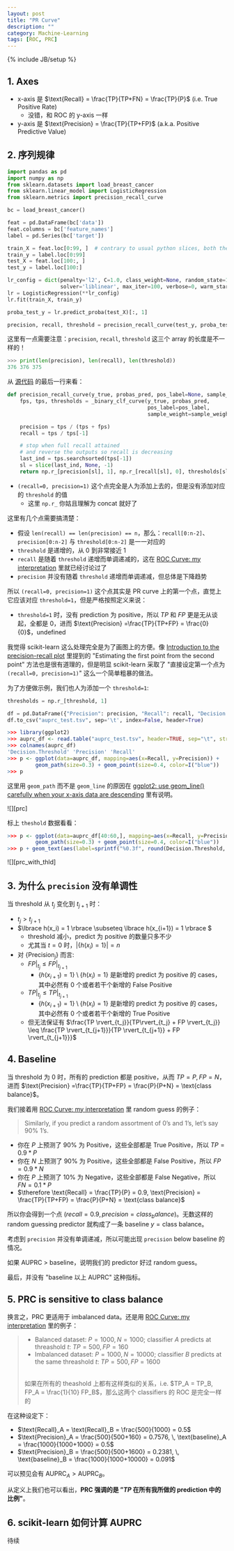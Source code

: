 ```yaml
---
layout: post
title: "PR Curve"
description: ""
category: Machine-Learning
tags: [ROC, PRC]
---
```

{% include JB/setup %}

## 1. Axes

- x-axis 是 $\text{Recall} = \frac{TP}{TP+FN} = \frac{TP}{P}$ (i.e. $\text{True Positive Rate}$)
    - 没错，和 ROC 的 y-axis 一样
- y-axis 是 $\text{Precision} = \frac{TP}{TP+FP}$ (a.k.a. $\text{Positive Predictive Value}$)

## 2. 序列规律

```python
import pandas as pd
import numpy as np
from sklearn.datasets import load_breast_cancer
from sklearn.linear_model import LogisticRegression
from sklearn.metrics import precision_recall_curve

bc = load_breast_cancer()

feat = pd.DataFrame(bc['data'])
feat.columns = bc['feature_names']
label = pd.Series(bc['target'])

train_X = feat.loc[0:99, ]  # contrary to usual python slices, both the start and the stop are included in .loc!
train_y = label.loc[0:99]
test_X = feat.loc[100:, ]
test_y = label.loc[100:]

lr_config = dict(penalty='l2', C=1.0, class_weight=None, random_state=1337,
                 solver='liblinear', max_iter=100, verbose=0, warm_start=False, n_jobs=1)
lr = LogisticRegression(**lr_config)
lr.fit(train_X, train_y)

proba_test_y = lr.predict_proba(test_X)[:, 1]

precision, recall, threshold = precision_recall_curve(test_y, proba_test_y, pos_label=1)
```

这里有一点需要注意：`precision`, `recall`, `threshold` 这三个 array 的长度是不一样的！

```python
>>> print(len(precision), len(recall), len(threshold))
376 376 375
```

从 [源代码](https://github.com/scikit-learn/scikit-learn/blob/a24c8b46/sklearn/metrics/ranking.py#L450) 的最后一行来看：

```python
def precision_recall_curve(y_true, probas_pred, pos_label=None, sample_weight=None):
    fps, tps, thresholds = _binary_clf_curve(y_true, probas_pred,
                                             pos_label=pos_label,
                                             sample_weight=sample_weight)

    precision = tps / (tps + fps)
    recall = tps / tps[-1]

    # stop when full recall attained
    # and reverse the outputs so recall is decreasing
    last_ind = tps.searchsorted(tps[-1])
    sl = slice(last_ind, None, -1)
    return np.r_[precision[sl], 1], np.r_[recall[sl], 0], thresholds[sl]
```

- `(recall=0, precision=1)` 这个点完全是人为添加上去的，但是没有添加对应的 `threshold` 的值
    - 这里 `np.r_` 你姑且理解为 concat 就好了

这里有几个点需要搞清楚：

- 假设 `len(recall) == len(precision) == n`，那么：`recall[0:n-2]`、`precision[0:n-2]` 与 `threshold[0:n-2]` 是一一对应的
- `threshold` 是递增的，从 0 到非常接近 1
- `recall` 是随着 `threshold` 递增而单调递减的，这在 [ROC Curve: my interpretation](/machine-learning/2018/02/26/roc-curve-my-interpretation) 里就已经讨论过了
- `precision` 并没有随着 `threshold` 递增而单调递减，但总体是下降趋势

所以 `(recall=0, precision=1)` 这个点其实是 PR curve 上的第一个点，直觉上它应该对应 `threshold=1`，但是严格按照定义来说：

- `threshold=1` 时，没有 prediction 为 positive，所以 $TP$ 和 $FP$ 更是无从谈起，全都是 0，进而 $\text{Precision} =\frac{TP}{TP+FP} = \frac{0}{0}$，undefined

我觉得 scikit-learn 这么处理完全是为了画图上的方便。像 [Introduction to the precision-recall plot](https://classeval.wordpress.com/introduction/introduction-to-the-precision-recall-plot/) 里提到的 "Estimating the first point from the second point" 方法也是很有道理的，但是明显 scikit-learn 采取了 "直接设定第一个点为 `(recall=0, precision=1)`" 这么一个简单粗暴的做法。

为了方便做示例，我们也人为添加一个 `threshold=1`:

```python
thresholds = np.r_[threshold, 1]

df = pd.DataFrame({"Precision": precision, "Recall": recall, "Decision Threshold":threshold})
df.to_csv("auprc_test.tsv", sep='\t', index=False, header=True)
```

```r
>>> library(ggplot2)
>>> auprc_df <- read.table("auprc_test.tsv", header=TRUE, sep="\t", stringsAsFactors=FALSE)
>>> colnames(auprc_df)
'Decision.Threshold' 'Precision' 'Recall'
>>> p <- ggplot(data=auprc_df, mapping=aes(x=Recall, y=Precision)) + 
         geom_path(size=0.3) + geom_point(size=0.4, color=I("blue"))
>>> p
```

这里用 `geom_path` 而不是 `geom_line` 的原因在 [ggplot2: use geom_line() carefully when your x-axis data are descending](/r/2018/03/15/ggplot2-use-geom_line-carefully-when-your-x-axis-data-are-descending) 里有说明。

![][prc]

标上 `theshold` 数据看看：

```r
>>> p <- ggplot(data=auprc_df[40:60,], mapping=aes(x=Recall, y=Precision)) + 
         geom_path(size=0.3) + geom_point(size=0.4, color=I("blue"))
>>> p + geom_text(aes(label=sprintf("%0.3f", round(Decision.Threshold, digits = 3))), hjust=-0.2, vjust=-0.4, size=2.2)
```

![][prc_with_thld]

## 3. 为什么 `precision` 没有单调性

当 threshold 从 $t_j$ 变化到 $t_{j+1}$ 时：

- $t_j > t_{j+1}$
- $\lbrace h(x_i) = 1 \rbrace \subseteq \lbrace h(x_{i+1}) = 1 \rbrace $ 
    - threshold 减小，predict 为 positive 的数量只多不少
    - 尤其当 $t = 0$ 时，$\vert \lbrace h(x_i) = 1 \rbrace \vert = n$
- 对 $\lbrace \text{Precision}_j \rbrace$ 而言:
    - $FP \rvert_{t_j} \leq FP \rvert_{t_{j+1}}$
        - $\lbrace h(x_{i+1}) = 1 \rbrace \setminus \lbrace h(x_i) = 1 \rbrace$ 是新增的 predict 为 positive 的 cases，其中必然有 0 个或者若干个新增的 False Positive
    - $TP \rvert_{t_j} \leq TP \rvert_{t_{j+1}}$ 
        - $\lbrace h(x_{i+1}) = 1 \rbrace \setminus \lbrace h(x_i) = 1 \rbrace$ 是新增的 predict 为 positive 的 cases，其中必然有 0 个或者若干个新增的 True Positive
    - 但无法保证有 $\frac{TP \rvert_{t_j}}{TP\rvert_{t_j} + FP \rvert_{t_j}} \leq \frac{TP \rvert_{t_{j+1}}}{TP \rvert_{t_{j+1}} + FP \rvert_{t_{j+1}}}$

## 4. Baseline

当 threshold 为 0 时，所有的 prediction 都是 positive，从而 $TP = P, FP = N$，进而 $\text{Precision} =\frac{TP}{TP+FP} = \frac{P}{P+N} = \text{class balance}$。

我们接着用 [ROC Curve: my interpretation](/machine-learning/2018/02/26/roc-curve-my-interpretation) 里 random guess 的例子：

> Similarly, if you predict a random assortment of 0’s and 1’s, let’s say 90% 1’s.

- 你在 $P$ 上预测了 90% 为 Positive，这些全部都是 True Positive，所以 $TP = 0.9 * P$
- 你在 $N$ 上预测了 90% 为 Positive，这些全部都是 False Positive，所以 $FP = 0.9 * N$
- 你在 $P$ 上预测了 10% 为 Negative，这些全部都是 False Negative，所以 $FN = 0.1 * P$
- $\therefore \text{Recall} = \frac{TP}{P} = 0.9, \text{Precision} = \frac{TP}{TP+FP} = \frac{P}{P+N} = \text{class balance}$

所以你会得到一个点 $(recall=0.9, precision=class_balance)$。无数这样的 random guessing predictor 就构成了一条 baseline $y=\text{class balance}$。

考虑到 `precision` 并没有单调递减，所以可能出现 `precision` below baseline 的情况。

如果 AUPRC > baseline，说明我们的 predictor 好过 random guess。

最后，并没有 "baseline 以上 AUPRC" 这种指标。

## 5. PRC is sensitive to class balance

换言之，PRC 更适用于 imbalanced data。还是用 [ROC Curve: my interpretation](/machine-learning/2018/02/26/roc-curve-my-interpretation) 里的例子：

> - Balanced dataset: $P=1000, N=1000$; classifier $A$ predicts at threashold $t$: $TP=500, FP=160$  
> - Imbalanced dataset: $P=1000, N=10000$; classifier $B$ predicts at the same threashold $t$: $TP=500, FP=1600$  
> <br/>
> 如果在所有的 theashold 上都有这样类似的关系，i.e. $TP_A = TP_B, FP_A = \frac{1}{10} FP_B$，那么这两个 classifiers 的 ROC 是完全一样的

在这种设定下：

- $\text{Recall}_A = \text{Recall}_B = \frac{500}{1000} = 0.5$
- $\text{Precision}_A = \frac{500}{500+160} = 0.7576, \, \text{baseline}_A = \frac{1000}{1000+1000} = 0.5$
- $\text{Precision}_B = \frac{500}{500+1600} = 0.2381, \, \text{baseline}_B = \frac{1000}{1000+10000} = 0.091$

可以预见会有 $\text{AUPRC}_A > \text{AUPRC}_B$。

从定义上我们也可以看出，**PRC 强调的是 ”$TP$ 在所有我所做的 prediction 中的比例"**。

## 6. scikit-learn 如何计算 AUPRC

待续